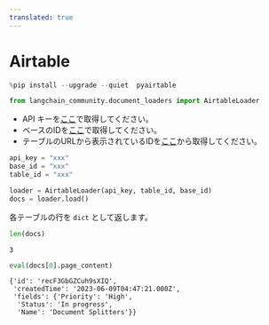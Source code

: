 ```yaml
---
translated: true
---
```


# Airtable

```python
%pip install --upgrade --quiet  pyairtable
```

```python
from langchain_community.document_loaders import AirtableLoader
```

* API キーを[ここ](https://support.airtable.com/docs/creating-and-using-api-keys-and-access-tokens)で取得してください。
* ベースのIDを[ここ](https://airtable.com/developers/web/api/introduction)で取得してください。
* テーブルのURLから表示されているIDを[ここ](https://www.highviewapps.com/kb/where-can-i-find-the-airtable-base-id-and-table-id/#:~:text=Both%20the%20Airtable%20Base%20ID,URL%20that%20begins%20with%20tbl)から取得してください。

```python
api_key = "xxx"
base_id = "xxx"
table_id = "xxx"
```

```python
loader = AirtableLoader(api_key, table_id, base_id)
docs = loader.load()
```

各テーブルの行を `dict` として返します。

```python
len(docs)
```

```output
3
```

```python
eval(docs[0].page_content)
```

```output
{'id': 'recF3GbGZCuh9sXIQ',
 'createdTime': '2023-06-09T04:47:21.000Z',
 'fields': {'Priority': 'High',
  'Status': 'In progress',
  'Name': 'Document Splitters'}}
```
